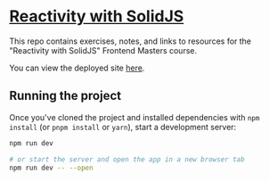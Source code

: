 # [Reactivity with SolidJS](https://frontendmasters.com/workshops/solidjs/)

This repo contains exercises, notes, and links to resources for the "Reactivity with SolidJS" Frontend Masters course.

You can view the deployed site [here](https://reactivity-with-solidjs.netlify.app).


## Running the project

Once you've cloned the project and installed dependencies with `npm install` (or `pnpm install` or `yarn`), start a development server:

```bash
npm run dev

# or start the server and open the app in a new browser tab
npm run dev -- --open
```
